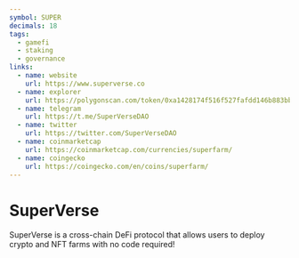 ```yaml
---
symbol: SUPER
decimals: 18
tags:
  - gamefi
  - staking
  - governance
links:
  - name: website
    url: https://www.superverse.co
  - name: explorer
    url: https://polygonscan.com/token/0xa1428174f516f527fafdd146b883bb4428682737
  - name: telegram
    url: https://t.me/SuperVerseDAO
  - name: twitter
    url: https://twitter.com/SuperVerseDAO
  - name: coinmarketcap
    url: https://coinmarketcap.com/currencies/superfarm/
  - name: coingecko
    url: https://coingecko.com/en/coins/superfarm/
---
```


# SuperVerse

SuperVerse is a cross-chain DeFi protocol that allows users to deploy crypto and NFT farms with no code required!
